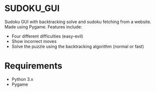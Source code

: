 # SUDOKU_GUI
Sudoku GUI with backtracking solve and sudoku fetching from a website. Made using Pygame.
Features include: 
- Four different difficulties (easy-evil)
- Show incorrect moves 
- Solve the puzzle using the backtracking algorithm (normal or fast)
# Requirements
- Python 3.x
- Pygame
